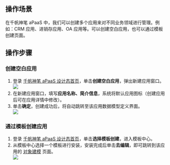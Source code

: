 ## 操作场景

在千帆神笔 aPaaS 中，我们可以创建多个应用来对不同业务领域进行管理。例如：CRM 应用、进销存应用、OA 应用等。可以创建空白应用，也可以通过模板创建页面。
 

## 操作步骤

### 创建空白应用

1. 登录 [千帆神笔 aPaaS 设计态首页](https://apaas.cloud.tencent.com/)，单击**创建空白应用**，弹出新建应用窗口。
![](https://qcloudimg.tencent-cloud.cn/raw/4a2cbf4343937beafb0992753b9afb01.png)
2. 在新建应用窗口，填写**应用名称、简介信息**，系统将默认应用图标（创建应用后可在应用详情中修改）。
3. 单击**确定**，创建成功后，将自动跳转至该应用数据模型定义界面。   
![](https://qcloudimg.tencent-cloud.cn/raw/8ff926d15f9614d48642b7c97d3d82a7.png)    



### 通过模板创建应用

1. 登录 [千帆神笔 aPaaS 设计态首页](https://apaas.cloud.tencent.com/)，单击**选择模板创建**，进入模板中心。  
2. 从模板中心选择一个模板进行安装，安装完成后单击**去编辑**，即可跳转到该应用的 [对象建模](https://cloud.tencent.com/document/product/1365/67951) 页面。  
![](https://qcloudimg.tencent-cloud.cn/raw/2b2a1175c422b4e5e5be0f3793db09fe.png)        
